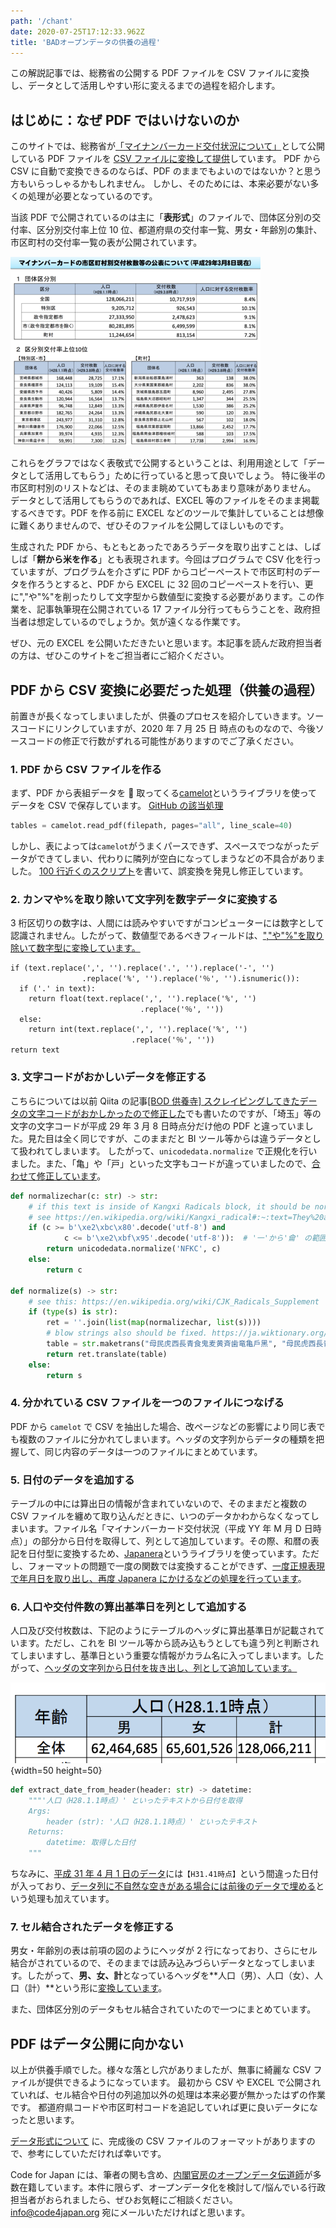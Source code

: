 ```yaml
---
path: '/chant'
date: 2020-07-25T17:12:33.962Z
title: 'BADオープンデータの供養の過程'
---
```


この解説記事では、総務省の公開する PDF ファイルを CSV ファイルに変換し、データとして活用しやすい形に変えるまでの過程を紹介します。

## はじめに：なぜ PDF ではいけないのか

このサイトでは、総務省が[「マイナンバーカード交付状況について」](https://www.soumu.go.jp/kojinbango_card/)として公開している PDF ファイルを [CSV ファイルに変換して提供](/data)しています。
PDF から CSV に自動で変換できるのならば、PDF のままでもよいのではないか？と思う方もいらっしゃるかもしれません。
しかし、そのためには、本来必要がない多くの処理が必要となっているのです。

当該 PDF で公開されているのは主に「**表形式**」のファイルで、団体区分別の交付率、区分別交付率上位 10 位、都道府県の交付率一覧、男女・年齢別の集計、市区町村の交付率一覧の表が公開されています。

![データサンプル](images/page-1.png)

これらをグラフではなく表敬式で公開するということは、利用用途として「データとして活用してもらう」ために行っていると思って良いでしょう。
特に後半の市区町村別のリストなどは、そのまま眺めていてもあまり意味がありません。
データとして活用してもらうのであれば、EXCEL 等のファイルをそのまま掲載するべきです。PDF を作る前に EXCEL などのツールで集計していることは想像に難くありませんので、ぜひそのファイルを公開してほしいものです。

生成された PDF から、もともとあったであろうデータを取り出すことは、しばしば「**餅から米を作る**」とも表現されます。今回はプログラムで CSV 化を行っていますが、プログラムを介さずに PDF からコピーペーストで市区町村のデータを作ろうとすると、PDF から EXCEL に 32 回のコピーペーストを行い、更に","や"%"を削ったりして文字型から数値型に変換する必要があります。この作業を、記事執筆現在公開されている 17 ファイル分行ってもらうことを、政府担当者は想定しているのでしょうか。気が遠くなる作業です。

ぜひ、元の EXCEL を公開いただきたいと思います。本記事を読んだ政府担当者の方は、ぜひこのサイトをご担当者にご紹介ください。

## PDF から CSV 変換に必要だった処理（供養の過程）

前置きが長くなってしまいましたが、供養のプロセスを紹介していきます。ソースコードにリンクしていますが、2020 年 7 月 25 日 時点のものなので、今後ソースコードの修正で行数がずれる可能性がありますのでご了承ください。

### 1. PDF から CSV ファイルを作る

まず、PDF から表組データを  取ってくる[camelot](https://camelot-py.readthedocs.io/en/master/)というライブラリを使ってデータを CSV で保存しています。
[GitHub の該当処理](https://github.com/codeforjapan/mynumbercard_statistics/blob/5c39063cad09eaae3e3bafa94d9de651a74f809f/download.py#L29)

```python
tables = camelot.read_pdf(filepath, pages="all", line_scale=40)
```

しかし、表によっては`camelot`がうまくパースできず、スペースでつながったデータができてしまい、代わりに隣列が空白になってしまうなどの不具合がありました。
[100 行近くのスクリプト](https://github.com/codeforjapan/mynumbercard_statistics/blob/5c39063cad09eaae3e3bafa94d9de651a74f809f/stringutil.py#L105)を書いて、誤変換を発見し修正しています。

### 2. カンマや%を取り除いて文字列を数字データに変換する

3 桁区切りの数字は、人間には読みやすいですがコンピューターには数字として認識されません。したがって、数値型であるべきフィールドは、[","や"%"を取り除いて数字型に変換しています。](https://github.com/codeforjapan/mynumbercard_statistics/blob/5c39063cad09eaae3e3bafa94d9de651a74f809f/stringutil.py#L60)

```python{numberLines: true}
if (text.replace(',', '').replace('.', '').replace('-', '')
                .replace('%', '').replace('％', '').isnumeric()):
  if ('.' in text):
    return float(text.replace(',', '').replace('%', '')
                             .replace('％', ''))
  else:
    return int(text.replace(',', '').replace('%', '')
                           .replace('％', ''))
return text
```

### 3. 文字コードがおかしいデータを修正する

こちらについては以前 Qiita の記事[[BOD 供養寺] スクレイピングしてきたデータの文字コードがおかしかったので修正した](https://qiita.com/hal_sk/items/8a95e9daa17b500f3f27)でも書いたのですが、「埼玉」等の文字の文字コードが平成 29 年 3 月 8 日時点分だけ他の PDF と違っていました。見た目は全く同じですが、このままだと BI ツール等からは違うデータとして扱われてしまいます。
したがって、`unicodedata.normalize` で正規化を行いました。また、「亀」や「戸」といった文字もコードが違っていましたので、[合わせて修正しています](https://github.com/codeforjapan/mynumbercard_statistics/blob/5c39063cad09eaae3e3bafa94d9de651a74f809f/converter.py#L26)。

```python
def normalizechar(c: str) -> str:
    # if this text is inside of Kangxi Radicals block, it should be normalized.
    # see https://en.wikipedia.org/wiki/Kangxi_radical#:~:text=They%20are%20officially%20part%20of,the%20%22CJK%20Radicals%20Supplement%22.  # noqa: E501
    if (c >= b'\xe2\xbc\x80'.decode('utf-8') and
            c <= b'\xe2\xbf\x95'.decode('utf-8')):  # '⼀'から'⿕' の範囲
        return unicodedata.normalize('NFKC', c)
    else:
        return c

def normalize(s) -> str:
    # see this: https://en.wikipedia.org/wiki/CJK_Radicals_Supplement
    if (type(s) is str):
        ret = ''.join(list(map(normalizechar, list(s))))
        # blow strings also should be fixed. https://ja.wiktionary.org/wiki/%E3%82%AB%E3%83%86%E3%82%B4%E3%83%AA:Unicode_CJK_Radicals_Supplement   # noqa: E501
        table = str.maketrans("⺟⺠⻁⻄⻑⻘⻝⻤⻨⻩⻫⻭⻯⻲戶黑", "母民虎西長青食鬼麦黄斉歯竜亀戸黒")
        return ret.translate(table)
    else:
        return s
```

### 4. 分かれている CSV ファイルを一つのファイルにつなげる

PDF から `camelot` で CSV を抽出した場合、改ページなどの影響により同じ表でも複数のファイルに分かれてしまいます。ヘッダの文字列からデータの種類を把握して、同じ内容のデータは一つのファイルにまとめています。

### 5. 日付のデータを追加する

テーブルの中には算出日の情報が含まれていないので、そのままだと複数の CSV ファイルを纏めて取り込んだときに、いつのデータかわからなくなってしまいます。ファイル名「マイナンバーカード交付状況（平成 YY 年 M 月 D 日時点）」の部分から日付を取得して、列として追加しています。その際、和暦の表記を日付型に変換するため、[Japanera](https://pypi.org/project/Japanera/)というライブラリを使っています。ただし、フォーマットの問題で一度の関数では変換することができず、[一度正規表現で年月日を取り出し、再度 Japanera にかけるなどの処理を行っています](https://github.com/codeforjapan/mynumbercard_statistics/blob/5c39063cad09eaae3e3bafa94d9de651a74f809f/stringutil.py#L36)。

### 6. 人口や交付件数の算出基準日を列として追加する

人口及び交付枚数は、下記のようにテーブルのヘッダに算出基準日が記載されています。ただし、これを BI ツール等から読み込もうとしても違う列と判断されてしまいますし、基準日という重要な情報がカラム名に入ってしまいます。したがって、[ヘッダの文字列から日付を抜き出し、列として追加しています。](https://github.com/codeforjapan/mynumbercard_statistics/blob/5c39063cad09eaae3e3bafa94d9de651a74f809f/stringutil.py#L8)

![日付入りのデータ](images/cells.png){width=50 height=50}

```python
def extract_date_from_header(header: str) -> datetime:
    """'人口（H28.1.1時点）' といったテキストから日付を取得
    Args:
        header (str): '人口（H28.1.1時点）' といったテキスト
    Returns:
        datetime: 取得した日付
    """
```

ちなみに、[平成 31 年 4 月 1 日のデータ](https://www.soumu.go.jp/main_content/000620269.pdf)には`【H31.41時点】`という間違った日付が入っており、[データ列に不自然な空きがある場合には前後のデータで埋める](https://github.com/codeforjapan/mynumbercard_statistics/commit/151f8aee9136adacde8a0e638b8787e31760467d)という処理も加えています。

### 7. セル結合されたデータを修正する

男女・年齢別の表は前項の図のようにヘッダが 2 行になっており、さらにセル結合がされているので、そのままでは読み込みづらいデータとなってしまいます。したがって、**男、女、計**となっているヘッダを**人口（男）、人口（女）、人口（計）**という形に[変換しています](https://github.com/codeforjapan/mynumbercard_statistics/blob/5c39063cad09eaae3e3bafa94d9de651a74f809f/converter.py#L228)。

また、団体区分別のデータもセル結合されていたので一つにまとめています。

## PDF はデータ公開に向かない

以上が供養手順でした。様々な落とし穴がありましたが、無事に綺麗な CSV ファイルが提供できるようになっています。
最初から CSV や EXCEL で公開されていれば、セル結合や日付の列追加以外の処理は本来必要が無かったはずの作業です。
都道府県コードや市区町村コードを追記していれば更に良いデータになったと思います。

[データ形式について](/aboutdata/) に、完成後の CSV ファイルのフォーマットがありますので、参考にしていただければ幸いです。

Code for Japan には、筆者の関も含め、[内閣官房のオープンデータ伝道師](https://cio.go.jp/policy-opendata#dendoushi)が多数在籍しています。本件に限らず、オープンデータ化を検討して/悩んでいる行政担当者がおられましたら、ぜひお気軽にご相談ください。info@code4japan.org 宛にメールいただければと思います。
